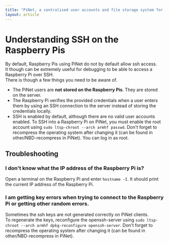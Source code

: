 ```yaml
---
title: "PiNet, a centralised user accounts and file storage system for a Raspberry Pi classroom."
layout: article
---
```


Understanding SSH on the Raspberry Pis
======
By default, Raspberry Pis using PiNet do not by default allow ssh access.   
It though can be extremely useful for debugging to be able to access a Raspberry Pi over SSH.   
There is though a few things you need to be aware of.   
- The PiNet users are **not stored on the Raspberry Pis**. They are stored on the server.   
- The Raspberry Pi verifies the provided credentials when a user enters them by using an SSH connection to the server instead of storing the credentials locally.  
- SSH is enabled by default, although there are no valid user accounts enabled. To SSH into a Raspberry Pi on PiNet, you must enable the root account using ```sudo ltsp-chroot --arch armhf passwd```. Don't forget to recompress the operating system after changing it (can be found in other/NBD-recompress in PiNet). You can log in as root.   
   
## Troubleshooting
### I don't know what the IP address of the Raspberry Pi is?    
Open a terminal on the Raspberry Pi and enter ```hostname -I```. It should print the current IP address of the Raspberry Pi.   

### I am getting key errors when trying to connect to the Raspberry Pi or getting other random errors.   
Sometimes the ssh keys are not generated correctly on PiNet clients.   
To regenerate the keys, reconfigure the openssh-server using ```sudo ltsp-chroot --arch armhf dpkg-reconfigure openssh-server```. Don't forget to recompress the operating system after changing it (can be found in other/NBD-recompress in PiNet).   
